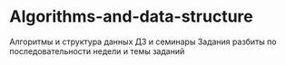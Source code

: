 # Algorithms-and-data-structure
Алгоритмы и структура данных ДЗ и семинары
Задания разбиты по последовательности недели и темы заданий
